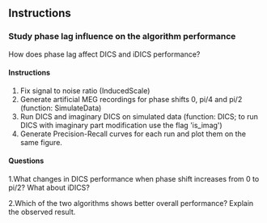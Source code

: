 Instructions
------------

### Study phase lag influence on the algorithm performance
How does phase lag affect DICS and iDICS performance?

#### Instructions
1. Fix signal to noise ratio (InducedScale)
2. Generate artificial MEG recordings for phase shifts 0, pi/4 and pi/2 (function: SimulateData)
3. Run DICS and imaginary DICS on simulated data (function: DICS; to run DICS with imaginary part modification use the flag 'is_imag')
4. Generate Precision-Recall curves for each run and plot them on the same figure.

#### Questions
1.What changes in DICS performance when phase shift increases from 0 to pi/2? What about iDICS?

2.Which of the two algorithms shows better overall performance? Explain the observed result.
